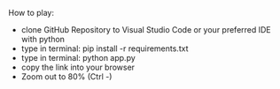 How to play:

* clone GitHub Repository to Visual Studio Code or your preferred IDE with python
* type in terminal: pip install -r requirements.txt
* type in terminal: python app.py
* copy the link into your browser
* Zoom out to 80% (Ctrl -)
